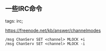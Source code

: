 一些IRC命令
-----------

tags: irc;

https://freenode.net/kb/answer/channelmodes

```irc
/msg ChanServ SET <channel> MLOCK +i
/msg ChanServ SET <channel> MLOCK -i
```

